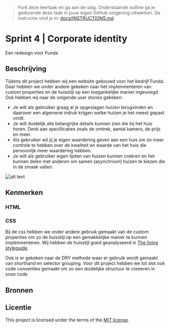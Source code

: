 > _Fork_ deze leertaak en ga aan de slag. 
Onderstaande outline ga je gedurende deze taak in jouw eigen GitHub omgeving uitwerken. 
De instructie vind je in: [docs/INSTRUCTIONS.md](docs/INSTRUCTIONS.md)

# Sprint 4 | Corporate identity
Een redesign voor Funda

## Beschrijving
<!-- In de Beschrijving staat hoe je project er uit ziet, hoe het werkt en wat je er mee kan. -->
<!-- Voeg een mooie poster visual toe 📸 -->
<!-- Voeg een link toe naar Github Pages 🌐-->
Tijdens dit project hebben wij een website gebouwd voor het bedrijf Funda. Daar hebben we onder andere gekeken naar het implenmenteren van custom properties en de huisstijl op een toegankelijke manier ingevoegd. Ook hebben wij naar de volgende user stories gekeken:

* Je wilt als gebruiker graag al je opgeslagen huizen terugvinden en daarover een algemene indruk krijgen welke huizen je het meest gepast vindt.
* Je wilt duidelijk alle belangrijke details kunnen zien die bij het huis horen. Denk aan specificaties zoals de omtrek, aantal kamers, de prijs en meer.
* Als gebruiker wil jij je eigen waardering geven aan een huis om zo meer controle te hebben over de kwaliteit en waarde van het huis die persoonlijk meer waardering hebben.
* Je wilt als gebruiker eigen lijsten van huizen kunnen creëren en het kunnen delen met anderen om samen (asynchroon) huizen te kiezen die in de smaak vallen.

![alt text](https://i.imgur.com/ryiUdEN.png)

## Kenmerken
<!-- Bij Kenmerken staat welke technieken zijn gebruikt en hoe. Wat is de HTML structuur? Wat zijn de belangrijkste dingen in CSS? Wat is er met Javascript gedaan en hoe? Misschien heb je een framwork of library gebruikt? -->
### HTML
### CSS
Bij de css hebben we onder andere gebruik gemaakt van de custom properties om zo de huisstijl op een gemakkelijke manier te kunnen implenmenteren. Wij hebben de huisstijl goed geanalyseerd in [The living styleguide](https://naddybs.github.io/look-and-feel-living-styleguide/). 

Ook is er gekeken naar de DRY methode waar er gebruik wordt gemaakt van shorthand en selector grouping. Voor dit project hebben we tot slot ook code conventies gemaakt om zo een duidelijke structuur te creeeren in onze code

## Bronnen

## Licentie

This project is licensed under the terms of the [MIT license](./LICENSE).
